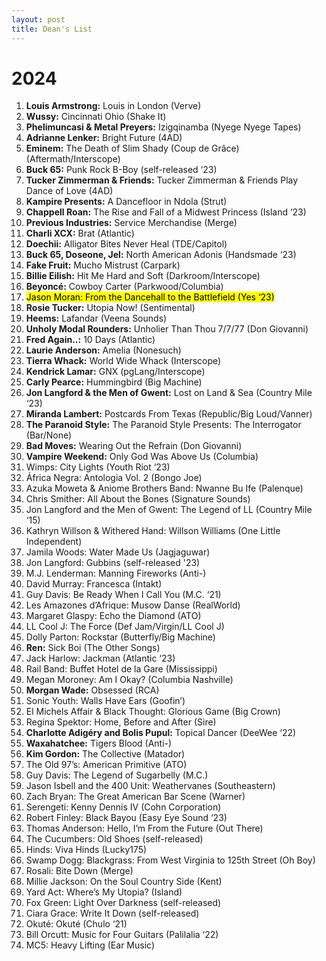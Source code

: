 ```yaml
---
layout: post
title: Dean's List
---
```


# 2024

1. **Louis Armstrong:** Louis in London (Verve)
2. **Wussy:** Cincinnati Ohio (Shake It)
3. **Phelimuncasi & Metal Preyers:** Izigqinamba (Nyege Nyege Tapes)
4. **Adrianne Lenker:** Bright Future (4AD)
5. **Eminem:** The Death of Slim Shady (Coup de Grâce) (Aftermath/Interscope)
6. **Buck 65:** Punk Rock B-Boy (self-released ‘23)
7. **Tucker Zimmerman & Friends:** Tucker Zimmerman & Friends Play Dance of Love (4AD)
8. **Kampire Presents:** A Dancefloor in Ndola (Strut)
9. **Chappell Roan:** The Rise and Fall of a Midwest Princess (Island ‘23)
10. **Previous Industries:** Service Merchandise (Merge)
11. **Charli XCX:** Brat (Atlantic)
12. **Doechii:** Alligator Bites Never Heal (TDE/Capitol)
13. **Buck 65, Doseone, Jel:** North American Adonis (Handsmade ‘23)
14. **Fake Fruit:** Mucho Mistrust (Carpark)
15. **Billie Eilish:** Hit Me Hard and Soft (Darkroom/Interscope)
16. **Beyoncé:** Cowboy Carter (Parkwood/Columbia)
17. <mark>Jason Moran: From the Dancehall to the Battlefield (Yes ‘23)</mark>
18. **Rosie Tucker:** Utopia Now! (Sentimental)
19. **Heems:** Lafandar (Veena Sounds)
20. **Unholy Modal Rounders:** Unholier Than Thou 7/7/77 (Don Giovanni)
21. **Fred Again..:** 10 Days (Atlantic)
22. **Laurie Anderson:** Amelia (Nonesuch)
23. **Tierra Whack:** World Wide Whack (Interscope)
24. **Kendrick Lamar:** GNX (pgLang/Interscope)
25. **Carly Pearce:** Hummingbird (Big Machine)
26. **Jon Langford & the Men of Gwent:** Lost on Land & Sea (Country Mile ‘23)
27. **Miranda Lambert:** Postcards From Texas (Republic/Big Loud/Vanner)
28. **The Paranoid Style:** The Paranoid Style Presents: The Interrogator (Bar/None)
29. **Bad Moves:** Wearing Out the Refrain (Don Giovanni)
30. **Vampire Weekend:** Only God Was Above Us (Columbia)
31. Wimps: City Lights (Youth Riot ‘23)
32. África Negra: Antologia Vol. 2 (Bongo Joe)
33. Azuka Moweta & Aniome Brothers Band: Nwanne Bu Ife (Palenque)
34. Chris Smither: All About the Bones (Signature Sounds)
35. Jon Langford and the Men of Gwent: The Legend of LL (Country Mile ‘15)
36. Kathryn Willson & Withered Hand: Willson Williams (One Little Independent)
37. Jamila Woods: Water Made Us (Jagjaguwar)
38. Jon Langford: Gubbins (self-released '23)
39. M.J. Lenderman: Manning Fireworks (Anti-)
40. David Murray: Francesca (Intakt)
41. Guy Davis: Be Ready When I Call You (M.C. ‘21)
42. Les Amazones d’Afrique: Musow Danse (RealWorld)
43. Margaret Glaspy: Echo the Diamond (ATO)
44. LL Cool J: The Force (Def Jam/Virgin/LL Cool J)
45. Dolly Parton: Rockstar (Butterfly/Big Machine)
46. **Ren:** Sick Boi (The Other Songs)
47. Jack Harlow: Jackman (Atlantic ‘23)
48. Rail Band: Buffet Hotel de la Gare (Mississippi)
49. Megan Moroney: Am I Okay? (Columbia Nashville)
50. **Morgan Wade:** Obsessed (RCA)
51. Sonic Youth: Walls Have Ears (Goofin’)
52. El Michels Affair & Black Thought: Glorious Game (Big Crown)
53. Regina Spektor: Home, Before and After (Sire)
54. **Charlotte Adigéry and Bolis Pupul:** Topical Dancer (DeeWee ‘22)
55. **Waxahatchee:** Tigers Blood (Anti-)
56. **Kim Gordon:** The Collective (Matador)
57. The Old 97’s: American Primitive (ATO)
58. Guy Davis: The Legend of Sugarbelly (M.C.)
59. Jason Isbell and the 400 Unit: Weathervanes (Southeastern)
60. Zach Bryan: The Great American Bar Scene (Warner)
61. Serengeti: Kenny Dennis IV (Cohn Corporation)
62. Robert Finley: Black Bayou (Easy Eye Sound ‘23)
63. Thomas Anderson: Hello, I’m From the Future (Out There)
64. The Cucumbers: Old Shoes (self-released)
65. Hinds: Viva Hinds (Lucky175)
66. Swamp Dogg: Blackgrass: From West Virginia to 125th Street (Oh Boy)
67. Rosali: Bite Down (Merge)
68. Millie Jackson: On the Soul Country Side (Kent)
69. Yard Act: Where’s My Utopia? (Island)
70. Fox Green: Light Over Darkness (self-released)
71. Ciara Grace: Write It Down (self-released)
72. Okuté: Okuté (Chulo ‘21)
73. Bill Orcutt: Music for Four Guitars (Palilalia ‘22)
74. MC5: Heavy Lifting (Ear Music)

